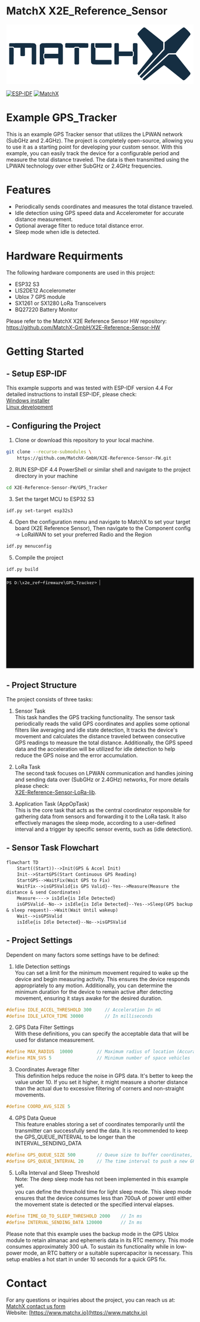 # MatchX X2E_Reference_Sensor

![MatchX Logo](Doc/matchx_logo.png)

[![ESP-IDF](https://img.shields.io/badge/ESP%20IDF-V4.4.5-green)](https://docs.espressif.com/projects/esp-idf/en/v4.4.5/esp32s3/get-started/index.html) [![MatchX](https://img.shields.io/badge/MatchX-X2E%20Sensor%20V1.1-blue)](https://github.com/MatchX-GmbH/X2E-Reference-Sensor-HW)

# Example GPS_Tracker

This is an example GPS Tracker sensor that utilizes the LPWAN network (SubGHz and 2.4GHz). The project is completely open-source, allowing you to use it as a starting point for developing your custom sensor. With this example, you can easily track the device for a configurable period and measure the total distance traveled. The data is then transmitted using the LPWAN technology over either SubGHz or 2.4GHz frequencies.

# Features

- Periodically sends coordinates and measures the total distance traveled.
- Idle detection using GPS speed data and Accelerometer for accurate distance measurement.
- Optional average filter to reduce total distance error.
- Sleep mode when idle is detected.

# Hardware Requirments

The following hardware components are used in this project:

- ESP32 S3
- LIS2DE12 Accelerometer
- Ublox 7 GPS module
- SX1261 or SX1280 LoRa Transceivers
- BQ27220 Battery Monitor

Please refer to the MatchX X2E Reference Sensor HW repository:\
https://github.com/MatchX-GmbH/X2E-Reference-Sensor-HW

# Getting Started
## - Setup ESP-IDF
This example supports and was tested with ESP-IDF version 4.4
For detailed instructions to install ESP-IDF, please check:\
[Windows installer](https://docs.espressif.com/projects/esp-idf/en/latest/esp32s3/get-started/windows-setup.html) \
[Linux development](https://docs.espressif.com/projects/esp-idf/en/v4.4.5/esp32s3/get-started/linux-setup.html)

## - Configuring the Project

1. Clone or download this repository to your local machine.

```bash
git clone --recurse-submodules \
	https://github.com/MatchX-GmbH/X2E-Reference-Sensor-FW.git
```
2. RUN ESP-IDF 4.4 PowerShell or similar shell and navigate to the project directory in your machine

```bash
cd X2E-Reference-Sensor-FW/GPS_Tracker
```
3. Set the target MCU to ESP32 S3

```bash
idf.py set-target esp32s3
```
4. Open the configuration menu and navigate to MatchX to set your target board (X2E Reference Sensor), Then navigate to the Component config -> LoRaWAN to set your preferred Radio and the Region

```bash
idf.py menuconfig
```

5. Compile the project
   
```bash
idf.py build
```
![IDF_gif](Doc/idf.gif)

## - Project Structure 

The project consists of three tasks:

1. Sensor Task \
This task handles the GPS tracking functionality. The sensor task periodically reads the valid GPS coordinates and applies some optional filters like averaging and idle state detection, It tracks the device's movement and calculates the distance traveled between consecutive GPS readings to measure the total distance. Additionally, the GPS speed data and the acceleration will be utilized for idle detection to help reduce the GPS noise and the error accumulation.

2. LoRa Task \
The second task focuses on LPWAN communication and handles joining and sending data over (SubGHz or 2.4GHz) networks, For more details please check:\
[X2E-Reference-Sensor-LoRa-lib](https://github.com/MatchX-GmbH/X2E-Reference-Sensor-LoRa-lib).

3. Application Task (AppOpTask) \
This is the core task that acts as the central coordinator responsible for gathering data from sensors and forwarding it to the LoRa task. It also effectively manages the sleep mode, according to a user-defined interval and a trigger by specific sensor events, such as (idle detection).

## - Sensor Task Flowchart
```mermaid
flowchart TD
	Start((Start))-->Init(GPS & Accel Init)
	Init-->StartGPS(Start Continuous GPS Reading) 
	StartGPS-->WaitFix(Wait GPS to Fix)
	WaitFix-->isGPSValid{is GPS Valid}--Yes-->Measure(Measure the distance & send Coordinates)
	Measure----> isIdle{is Idle Detected}
	isGPSValid--No--> isIdle{is Idle Detected}--Yes-->Sleep(GPS backup & sleep request)-->Wait(Wait Until wakeup)
	Wait-->isGPSValid
	isIdle{is Idle Detected}--No-->isGPSValid
```

## - Project Settings

Dependent on many factors some settings have to be defined:
1. Idle Detection settings \
You can set a limit for the minimum movement required to wake up the device and begin measuring activity. This ensures the device responds appropriately to any motion.
Additionally, you can determine the minimum duration for the device to remain active after detecting movement, ensuring it stays awake for the desired duration. 
```c
#define IDLE_ACCEL_THRESHOLD 300     // Acceleration In mG
#define IDLE_LATCH_TIME 30000        // In milliseconds
```
2. GPS Data Filter Settings \
With these definitions, you can specify the acceptable data that will be used for distance measurement.
```c
#define MAX_RADIUS  10000         // Maximum radius of location (Accuracy) in millimeters
#define MIN_SVS 5                 // Minimum number of space vehicles
```
3. Coordinates Average filter \
This definition helps reduce the noise in GPS data. It's better to keep the value under 10. If you set it higher, it might measure a shorter distance than the actual due to excessive filtering of corners and non-straight movements.
```c
#define COORD_AVG_SIZE 5
```
4. GPS Data Queue \
This feature enables storing a set of coordinates temporarily until the transmitter can successfully send the data.
It is recommended to keep the GPS_QUEUE_INTERVAL to be longer than the INTERVAL_SENDING_DATA
```c
#define GPS_QUEUE_SIZE 500        // Queue size to buffer coordinates, in case of the connection is lost and you need to keep all data
#define GPS_QUEUE_INTERVAL 20     // The time interval to push a new GPS Coordinates into the queue in seconds
```
5. LoRa Interval and Sleep Threshold \
Note: The deep sleep mode has not been implemented in this example yet. \
you can define the threshold time for light sleep mode. This sleep mode ensures that the device consumes less than 700uA of power until either the movement state is detected or the specified interval elapses.
```c
#define TIME_GO_TO_SLEEP_THRESHOLD 2000    // In ms
#define INTERVAL_SENDING_DATA 120000       // In ms
```
Please note that this example uses the backup mode in the GPS Ublox module to retain almanac and ephemeris data in its RTC memory. This mode consumes approximately 300 uA. To sustain its functionality while in low-power mode, an RTC battery or a suitable supercapacitor is necessary.
This setup enables a hot start in under 10 seconds for a quick GPS fix.

# Contact

For any questions or inquiries about the project, you can reach us at: \
[MatchX contact us form](https://matchx.io/pages/contact-us) \
Website: [https://www.matchx.io](https://www.matchx.io)
